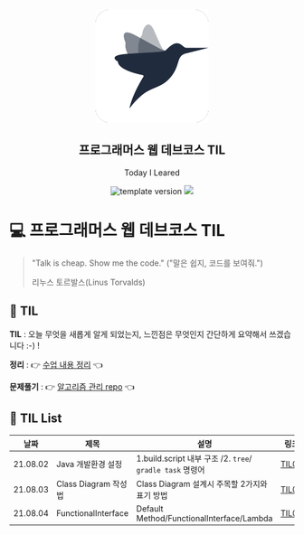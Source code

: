<br/>
<p align="middle" >
  <img width="200px;" src="./src/images/prgms-logo.png"/>
</p>
<h2 align="middle">프로그래머스 웹 데브코스 TIL</h2>
<p align="middle">Today I Leared</p>
<p align="middle">
  <img src="https://img.shields.io/badge/version-1.0.0-blue?style=flat-square" alt="template version"/>
  <img src="https://img.shields.io/badge/language-md-md.svg?style=flat-square"/>
</p>

<p align="middle">
  <!-- <a href="#">☕ 블로그 링크</a> -->  
</p>


# 💻 프로그래머스 웹 데브코스 TIL

> "Talk is cheap. Show me the code."
> ("말은 쉽지, 코드를 보여줘.")
>
> 리누스 토르발스(Linus Torvalds)





## 📌 TIL

**TIL** : 오늘 무엇을 새롭게 알게 되었는지, 느낀점은 무엇인지 간단하게 요약해서 쓰겠습니다 :-) !

**정리** : 👉 [수업 내용 정리](https://wooden-plate-047.notion.site/DevCourse-5c6e4f76a8ab404fa7b0d6092a0adfb4) 👈

**문제풀기** : 👉 [알고리즘 관리 repo](https://github.com/minhee0327/Algorithm) 👈





## 🚀 TIL List

| 날짜     | 제목                 | 설명                                                      | 링크                                                         |
| -------- | -------------------- | --------------------------------------------------------- | ------------------------------------------------------------ |
| 21.08.02 | Java 개발환경 설정   | 1.build.script 내부 구조 /2. `tree`/ `gradle task` 명령어 | [TIL01](https://wooden-plate-047.notion.site/TIL01-8b55d883d1274642862ce5531372ae02) |
| 21.08.03 | Class Diagram 작성법 | Class Diagram 설계시 주목할 2가지와 표기 방법             | [TIL02](https://wooden-plate-047.notion.site/TIL02-6bc3c637cb1c4746a4d63af03ce8b491) |
| 21.08.04 | FunctionalInterface  | Default Method/FunctionalInterface/Lambda                 | [TIL03](https://wooden-plate-047.notion.site/TIL03-7a88ae799d684554bf2edd5f50f59b30) |



